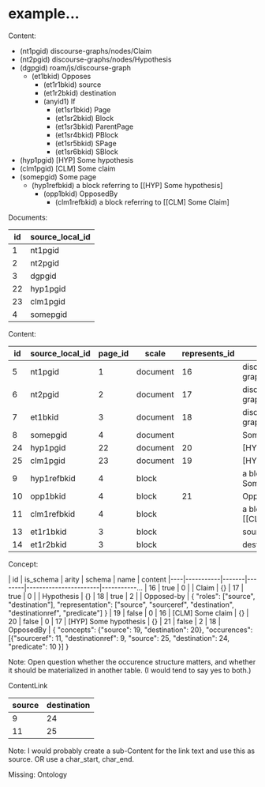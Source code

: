 # example...

Content:

* (nt1pgid) discourse-graphs/nodes/Claim
* (nt2pgid) discourse-graphs/nodes/Hypothesis
* (dgpgid) roam/js/discourse-graph
  * (et1bkid) Opposes
      * (et1r1bkid) source
      * (et1r2bkid) destination
    * (anyid1) If
      * (et1sr1bkid) Page
      * (et1sr2bkid) Block
      * (et1sr3bkid) ParentPage
      * (et1sr4bkid) PBlock
      * (et1sr5bkid) SPage
      * (et1sr6bkid) SBlock
* (hyp1pgid) [HYP] Some hypothesis
* (clm1pgid) [CLM] Some claim
* (somepgid) Some page
  * (hyp1refbkid) a block referring to [[HYP] Some hypothesis]
    * (opp1bkid) OpposedBy
      * (clm1refbkid) a block referring to [[CLM] Some Claim]

Documents:

| id | source_local_id |
|----|-----------------|
| 1  | nt1pgid         |
| 2  | nt2pgid         |
| 3  | dgpgid         |
| 22 | hyp1pgid        |
| 23 | clm1pgid        |
| 4  | somepgid        |

Content:

| id | source_local_id | page_id | scale    | represents_id | text                                         |
|----|-------------|-------------|----------|---------------|----------------------------------------------|
| 5  | nt1pgid         | 1       | document | 16            | discourse-graphs/nodes/Claim                 |
| 6  | nt2pgid         | 2       | document | 17            | discourse-graphs/nodes/Hypothesis            |
| 7  | et1bkid         | 3       | document | 18            | discourse-graphs/edges/OpposedBy             |
| 8  | somepgid        | 4       | document |               | Some page                                    |
| 24 | hyp1pgid        | 22      | document | 20            | [HYP] Some hypothesis                        |
| 25 | clm1pgid        | 23      | document | 19            | [HYP] Some claim                             |
| 9  | hyp1refbkid     | 4       | block    |               | a block referring to [[HYP] Some hypothesis] |
| 10 | opp1bkid        | 4       | block    | 21            | OpposedBy                                    |
| 11 | clm1refbkid     | 4       | block    |               | a block referring to [[CLM] Some claim]      |
| 13 | et1r1bkid       | 3       | block    |               | source                                       |
| 14 | et1r2bkid       | 3       | block    |               | destination                                  |

Concept:

| id | is_schema | arity | schema | name                  | content
|----|-----------|-------|--------|-----------------------|-----------...
| 16 | true      | 0     |        | Claim                 | {}
| 17 | true      | 0     |        | Hypothesis            | {}
| 18 | true      | 2     |        | Opposed-by            | { "roles": ["source", "destination"], "representation": ["source", "sourceref", "destination", "destinationref", "predicate"] }
| 19 | false     | 0     | 16     | [CLM] Some claim      | {}
| 20 | false     | 0     | 17     | [HYP] Some hypothesis | {}
| 21 | false     | 2     | 18     | OpposedBy             | { "concepts": {"source": 19, "destination": 20}, "occurences": [{"sourceref": 11, "destinationref": 9, "source": 25, "destination": 24, "predicate": 10 }] }

Note: Open question whether the occurence structure matters, and whether it should be materialized in another table.
(I would tend to say yes to both.)

ContentLink

| source | destination |
|--------|-------------|
| 9      | 24          |
| 11     | 25          |

Note: I would probably create a sub-Content for the link text and use this as source.
OR use a char_start, char_end.

Missing: Ontology
